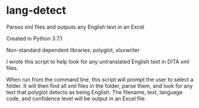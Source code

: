# lang-detect
Parses xml files and outputs any English text in an Excel

Created in Python 3.7.1

Non-standard dependent libraries: polyglot, xlsxwriter

I wrote this script to help look for any untranslated English text in DITA xml files.

When run from the command line, this script will prompt the user to select a folder. It will then find all xml files in the folder, parse them, and look for any text that polyglot detects as being English. The filename, text, language code, and confidence level will be output in an Excel file.
